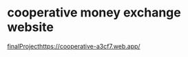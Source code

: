 # cooperative money exchange website
[finalProject](https://cooperative-a3cf7.web.app/)https://cooperative-a3cf7.web.app/
